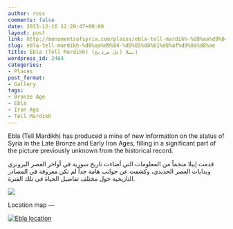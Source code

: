 ```yaml
---
author: ross
comments: false
date: 2013-12-16 12:20:47+00:00
layout: post
link: http://monumentsofsyria.com/places/ebla-tell-mardikh-%d8%aa%d9%84-%d9%85%d8%b1%d8%af%d9%8a%d8%ae/
slug: ebla-tell-mardikh-%d8%aa%d9%84-%d9%85%d8%b1%d8%af%d9%8a%d8%ae
title: Ebla (Tell Mardikh) (إيبلا (تل مرديخ
wordpress_id: 2464
categories:
- Places
post_format:
- Gallery
tags:
- Bronze Age
- Ebla
- Iron Age
- Tell Mardikh
---
```


Ebla (Tell Mardikh) has produced a mine of new information on the status of Syria in the Late Bronze and Early Iron Ages, filling in a significant part of the picture previously unknown from the historical record.




قدمت إيبلا منجماً من المعلومات التي أضاءت تاريخ سورية في أواخر العصر البرونزي وبدايات العصر الحديدي، وكشفت عن جوانب هامة جداً لم تكن معروفة في المصادر التاريخية حول مختلف تفاصيل الحياة في تلك الفترة.


![](http://monumentsofsyria.com/nextgen-attach_to_post/preview/id--4847)

Location map —

[![Ebla location](http://monumentsofsyria.com/wp/wp-content/uploads/Ebla-location-150x150.png)](http://monumentsofsyria.com/wp/wp-content/uploads/Ebla-location.png)






